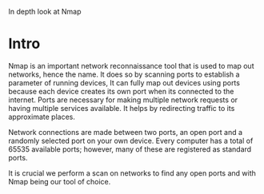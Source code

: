 In depth look at Nmap

# Intro
Nmap is an important network reconnaissance tool that is used to map out networks, hence the name. It does so by scanning ports to establish a parameter of running devices, It can fully map out devices using ports because each device creates its own port when its connected to the internet. Ports are necessary for making multiple network requests or having multiple services available. It helps by redirecting traffic to its approximate places.

Network connections are made between two ports, an open port and a randomly selected port on your own device. Every computer has a total of 65535 available ports; however, many of these are registered as standard ports. 

It is crucial we perform a scan on networks to find any open ports and with Nmap being our tool of choice. 

# 